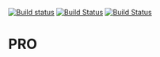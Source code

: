 
[![Build status](https://ci.appveyor.com/api/projects/status/9uoaj3930hehjj55?svg=true)](https://ci.appveyor.com/project/s-grig/pro)
[![Build Status](https://travis-ci.com/s-grig/PRO.svg?branch=master)](https://travis-ci.com/s-grig/PRO)
[![Build Status](https://travis-ci.com/s-grig/PRO.svg?branch=new_travis)](https://travis-ci.com/s-grig/PRO)
# PRO
